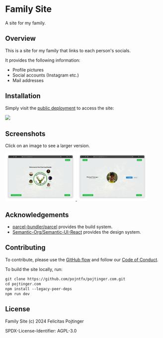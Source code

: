 # Family Site

A site for my family.

## Overview

This is a site for my family that links to each person's socials.

It provides the following information:

- Profile pictures
- Social accounts (Instagram etc.)
- Mail addresses

## Installation

Simply visit the [public deployment](https://pojtinger.com/) to access the site:

[<img src="https://github.com/pojntfx/webnetesctl/raw/main/img/launch.png" width="240">](https://pojtinger.com/)

## Screenshots

Click on an image to see a larger version.

<a display="inline" href="./docs/screenshot-home.png?raw=true">
<img src="./docs/screenshot-home.png" width="45%" alt="Screenshot of the homepage" title="Screenshot of the homepage">
</a>

<a display="inline" href="./docs/screenshot-person.png?raw=true">
<img src="./docs/screenshot-person.png" width="45%" alt="Screenshot of a person's page" title="Screenshot of a person's page">
</a>

## Acknowledgements

- [parcel-bundler/parcel](https://parceljs.org/) provides the build system.
- [Semantic-Org/Semantic-UI-React](https://react.semantic-ui.com/) provides the design system.

## Contributing

To contribute, please use the [GitHub flow](https://guides.github.com/introduction/flow/) and follow our [Code of Conduct](./CODE_OF_CONDUCT.md).

To build the site locally, run:

```shell
git clone https://github.com/pojntfx/pojtinger.com.git
cd pojtinger.com
npm install --legacy-peer-deps
npm run dev
```

## License

Family Site (c) 2024 Felicitas Pojtinger

SPDX-License-Identifier: AGPL-3.0
